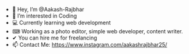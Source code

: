 - 👋 Hey, I’m @Aakash-Rajbhar
- 👀 I’m interested in Coding
- 💻 Currently learning web development
- ⌨  Working as a photo editor, simple web developer, content writer.
- ✔  You can hire me for freelancing
- 📫 Contact Me: https://www.instagram.com/aakashrajbhar25/

<!---
Aakash-Rajbhar/Aakash-Rajbhar is a ✨ special ✨ repository because its `README.md` (this file) appears on your GitHub profile.
You can click the Preview link to take a look at your changes.
--->
